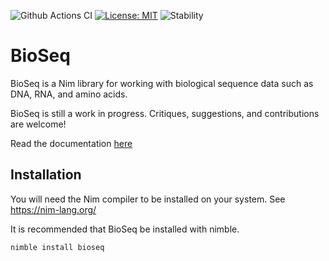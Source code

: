 ![Github Actions CI](https://github.com/kerrycobb/bioseq/actions/workflows/tests.yml/badge.svg)
[![License: MIT](https://img.shields.io/badge/License-MIT-yellow.svg)](https://opensource.org/licenses/MIT)
![Stability](https://img.shields.io/badge/stability-experimental-orange.svg)


# BioSeq
BioSeq is a Nim library for working with biological sequence data such as DNA, RNA,
and amino acids.

BioSeq is still a work in progress. Critiques, suggestions, and contributions are welcome!

Read the documentation [here](https://kerrycobb.github.io/BioSeq/)

## Installation 
You will need the Nim compiler to be installed on your system. See https://nim-lang.org/

It is recommended that BioSeq be installed with nimble.
```bash
nimble install bioseq
```